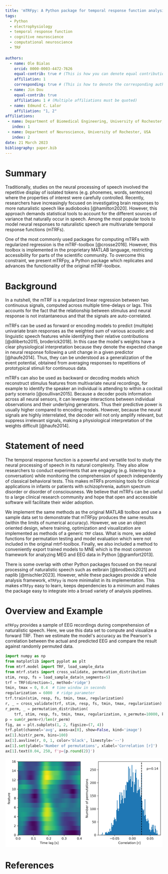 ```yaml
---
title: 'mTRFpy: A Python package for temporal response function analysis'
tags:
  - Python
  - electrophysiology
  - temporal response function
  - cognitive neuroscience
  - computational neuroscience
  - TRF
  
authors:
  - name: Ole Bialas
    orcid: 0000-0003-4472-7626
    equal-contrib: true # (This is how you can denote equal contributions between multiple authors)
    affiliation: 1
    corresponding: true # (This is how to denote the corresponding author)
  - name: Jin Dou
    equal-contrib: true
    affiliation: 1 # (Multiple affiliations must be quoted)
  - name: Edmund C. Lalor
    affiliation: "1, 2"
affiliations:
 - name: Department of Biomedical Engineering, University of Rochester, USA
   index: 1
 - name: Department of Neuroscience, University of Rochester, USA
   index: 2
date: 21 March 2023
bibliography: paper.bib
---
```


# Summary
Traditionally, studies on the neural processing of speech involved the repetitive display of isolated tokens (e.g. phonemes, words, sentences) where the properties of interest were carefully controlled. Recently, researchers have increasingly focused on  investigating brain responses to more naturalistic speech like audiobooks [@hamilton2020]. However, this approach demands statistical tools to account for the different sources of variance that naturally occur in speech. Among the most popular tools to model neural responses to naturalistic speech are multivariate temporal response functions (mTRFs). 

One of the most commonly used packages for computing mTRFs with regularized regression is the mTRF-toolbox [@crosse2016]. However, this toolbox is implemented in the proprietary MATLAB language, restricting accessibility for parts of the scientific community. To overcome this constraint, we present mTRFpy, a Python package which replicates and advances the functionality of the original mTRF-toolbox.

# Background
In a nutshell, the mTRF is a regularized linear regression between two continuous signals, computed across multiple time-delays or lags. This accounts for the fact that the relationship between stimulus and neural response is not instantaneous and that the signals are auto-correlated. 

mTRFs can be used as forward or encoding models to predict (multiple) univariate brain responses as the weighted sum of various acoustic and linguistic speech features while identifying their relative contributions [@diliberto2015, broderick2018]. In this case the model's weights have a clear physiological interpretation because they denote the expected change in neural response following a unit change in a given predictor [@haufe2014]. Thus, they can be understood as a generalization of the event potential, obtained from averaging responses to repetitions of prototypical stimuli for continuous data.

mTRFs can also be used as backward or decoding models which reconstruct stimulus features from multivariate neural recordings, for example to identify the speaker an individual is attending to within a cocktail party scenario [@osullivan2015]. Because a decoder pools information across all neural sensors, it can leverage interactions between individual observations and their underlying generators. Thus their predictive power is usually higher compared to encoding models. However, because the neural signals are highly interrelated, the decoder will not only amplify relevant, but suppress irrelevant signals, making a physiological interpretation of the weights difficult [@haufe2014].

# Statement of need
The temporal response function is a powerful and versatile tool to study the neural processing of speech in its natural complexity. They also allow researchers to conduct experiments that are engaging (e.g. listening to a conversation) while monitoring the comprehension of speech independently of classical behavioral tests. This makes mTRFs promising tools for clinical applications in infants or patients with schizophrenia, autism spectrum disorder or disorder of consciousness. We believe that mTRFs can be useful to a large clinical research community and hope that open and accessible software will facilitate their wider adoption.

We implement the same methods as the original MATLAB toolbox and use a sample data set to demonstrate that mTRFpy produces the same results (within the limits of numerical accuracy). However, we use an object oriented design, where training, optimization and visualization are implemented as methods of a generic `TRF` class. What is more, we added functions for permutation testing and model evaluation which were not included in the original mtrf-toolbox. Finally, we also included a method to conveniently export trained models to MNE which is the most common framework for analyzing MEG and EEG data in Python [@gramfort2013].

There is some overlap with other Python packages focused on the neural processing of naturalistic speech such as eelbrain [@brodbeck2021] and naplib [@mischler2023]. However, while these packages provide a whole analysis framework, `mTRFpy` is more minimalist in its implementation. This makes `mTRFpy` easy to learn, keeps dependencies to a minimum and makes the package easy to integrate into a broad variety of analysis pipelines.

# Overview and Example
`mTRFpy` provides a sample of EEG recordings during comprehension of naturalistic speech. Here, we use this data set to compute and visualize a forward TRF. Then we estimate the model's accuracy as the Pearson's correlation between the actual and predicted EEG and compare the result against randomly permuted data.

```python
import numpy as np
from matplotlib import pyplot as plt
from mtrf.model import TRF, load_sample_data
from mtrf.stats import cross_validate, permutation_distribution
stim, resp, fs = load_sample_data(n_segments=5)
trf = TRF(direction=1, method='ridge')
tmin, tmax = 0, 0.4  # time window in seconds
regularization = 6000  # ridge parameter
trf.train(stim, resp, fs, tmin, tmax, regularization)
r, _ = cross_validate(trf, stim, resp, fs, tmin, tmax, regularization)
r_perm, _ = permutation_distribution(
    trf, stim, resp, fs, tmin, tmax, regularization, n_permute=10000, k=-1)
p = sum(r_perm>r)/len(r_perm)
fig, ax = plt.subplots(1, 2, figsize=(7, 4))
trf.plot(channel='avg', axes=ax[0], show=False, kind='image')
ax[1].hist(r_perm, bins=100)
ax[1].axvline(r, 0, 1, color='black', linestyle='--')
ax[1].set(ylabel='Number of permutations', xlabel='Correlation [r]')
ax[1].text(0.04, 250, f'p={p.round(2)}')
```
![Left panel shows the TRFs weights, averaged across channels, for each spectral band where bright yellow indicates high and dark blue indicates low weights. The histrogram on the right shows the distribution of correlation coefficients obtained by random permutation. The dashed line marks the actually observed value.](example.png)

# References
